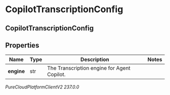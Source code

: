 # CopilotTranscriptionConfig

## CopilotTranscriptionConfig

## Properties

|Name | Type | Description | Notes|
|------------ | ------------- | ------------- | -------------|
| **engine** | str | The Transcription engine for Agent Copilot. | |



_PureCloudPlatformClientV2 237.0.0_
